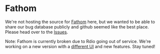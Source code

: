 # Fathom

We're not hosting the source for [Fathom](http://www.letsfathom.com) here, but we wanted to be able to share our bug database publicly and github seemed like the best place. Please head over to the [Issues](https://github.com/pixfabrik/fathom/issues). 

Note: Fathom is currently broken due to Rdio going out of service. We're working on a new version with a [different UI](http://letsfathom.com/v2) and new features. Stay tuned! 
